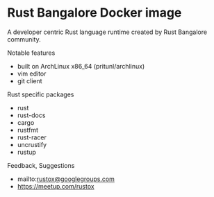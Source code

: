 # Rust Bangalore Docker image

A developer centric Rust language runtime created by Rust Bangalore community.

Notable features
* built on ArchLinux x86_64 (pritunl/archlinux)
* vim editor
* git client

Rust specific packages
* rust
* rust-docs
* cargo
* rustfmt
* rust-racer
* uncrustify
* rustup 

Feedback, Suggestions
* mailto:rustox@googlegroups.com
* https://meetup.com/rustox

